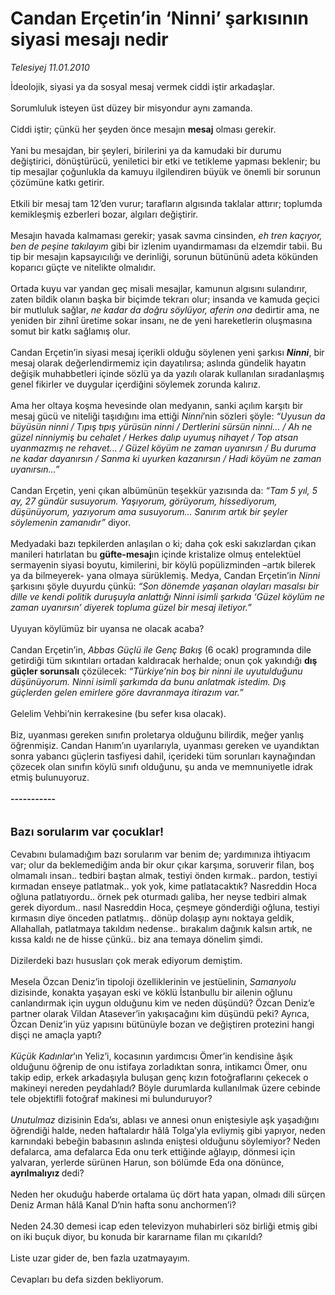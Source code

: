 # Candan Erçetin’in ‘Ninni’ şarkısının siyasi mesajı nedir

*Telesiyej 11.01.2010*

<div class="taraf_structure_2col_1zq">
<div class="margen_n">



 <p>İdeolojik, siyasi ya da sosyal mesaj vermek ciddi iştir arkadaşlar. <br/><br/>Sorumluluk isteyen üst düzey bir misyondur aynı zamanda. <br/><br/>Ciddi iştir; çünkü her şeyden önce mesajın <b>mesaj</b> olması gerekir. <br/><br/>Yani bu mesajdan, bir şeyleri, birilerini ya da kamudaki bir durumu değiştirici, dönüştürücü, yeniletici bir etki ve tetikleme yapması beklenir; bu tip mesajlar çoğunlukla da kamuyu ilgilendiren büyük ve önemli bir sorunun çözümüne katkı getirir. <br/><br/>Etkili bir mesaj tam 12’den vurur; tarafların algısında taklalar attırır; toplumda kemikleşmiş ezberleri bozar, algıları değiştirir. <br/><br/>Mesajın havada kalmaması gerekir; yasak savma cinsinden, <i>eh tren kaçıyor, ben de peşine takılayım </i>gibi bir izlenim uyandırmaması da elzemdir tabii. Bu tip bir mesajın kapsayıcılığı ve derinliği, sorunun bütününü adeta kökünden koparıcı güçte ve nitelikte olmalıdır. <br/><br/>Ortada kuyu var yandan geç misali mesajlar, kamunun algısını sulandırır, zaten bildik olanın başka bir biçimde tekrarı olur; insanda ve kamuda geçici bir mutluluk sağlar, <i>ne kadar da doğru söylüyor, aferin ona </i>dedirtir ama, ne yeniden bir zihnî üretime sokar insanı, ne de yeni hareketlerin oluşmasına somut bir katkı sağlamış olur. <br/><br/>Candan Erçetin’in siyasi mesaj içerikli olduğu söylenen yeni şarkısı <b><i>Ninni</i></b>, bir mesaj olarak değerlendirmemiz için dayatılırsa; aslında gündelik hayatın değişik muhabbetleri içinde sözlü ya da yazılı olarak kullanılan sıradanlaşmış genel fikirler ve duygular içerdiğini söylemek zorunda kalırız. <br/><br/>Ama her oltaya koşma hevesinde olan medyanın, sanki açılım karşıtı bir mesaj gücü ve niteliği taşıdığını ima ettiği<i> Ninni</i>’nin sözleri şöyle: <i>“Uyusun da büyüsün ninni / Tıpış tıpış yürüsün ninni / Dertlerini sürsün ninni... / Ah ne güzel ninniymiş bu cehalet / Herkes dalıp uyumuş nihayet / Top atsan uyanmazmış ne rehavet... / Güzel köyüm ne zaman uyanırsın / Bu duruma ne kadar dayanırsın / Sanma ki uyurken kazanırsın / Hadi köyüm ne zaman uyanırsın...”</i> <br/><br/>Candan Erçetin, yeni çıkan albümünün teşekkür yazısında da: <i>“Tam 5 yıl, 5 ay, 27 gündür susuyorum. Yaşıyorum, görüyorum, hissediyorum, düşünüyorum, yazıyorum ama susuyorum... Sanırım artık bir şeyler söylemenin zamanıdır”</i> diyor.<b> </b><br/><br/>Medyadaki bazı tepkilerden anlaşılan o ki; daha çok eski sakızlardan çıkan manileri hatırlatan bu <b>güfte-mesaj</b>ın içinde kristalize olmuş entelektüel sermayenin siyasi boyutu, kimilerini, bir köylü popülizminden –artık bilerek ya da bilmeyerek- yana olmaya sürüklemiş. Medya, Candan Erçetin’in <i>Ninni </i>şarkısını şöyle duyurdu çünkü: <i>“Son dönemde yaşanan olayları masalsı bir dille ve kendi politik duruşuyla anlattığı Ninni isimli şarkıda ‘Güzel köylüm ne zaman uyanırsın’ diyerek topluma güzel bir mesaj iletiyor.”</i> <br/><br/>Uyuyan köylümüz bir uyansa ne olacak acaba? <br/><br/>Candan Erçetin’in, <i>Abbas Güçlü ile Genç Bakış</i> (6 ocak) programında dile getirdiği tüm sıkıntıları ortadan kaldıracak herhalde; onun çok yakındığı <b>dış güçler sorunsalı</b> çözülecek: <i>“Türkiye’nin boş bir ninni ile uyutulduğunu düşünüyorum. Ninni isimli şarkımda da bunu anlatmak istedim. Dış güçlerden gelen emirlere göre davranmaya itirazım var.”</i> <br/><br/>Gelelim Vehbi’nin kerrakesine (bu sefer kısa olacak). <br/><br/>Biz, uyanması gereken sınıfın proletarya olduğunu bilirdik, meğer yanlış öğrenmişiz. Candan Hanım’ın uyarılarıyla, uyanması gereken ve uyandıktan sonra yabancı güçlerin tasfiyesi dahil, içerideki tüm sorunları kaynağından çözecek olan sınıfın köylü sınıfı olduğunu, şu anda ve memnuniyetle idrak etmiş bulunuyoruz.<b> <br/><br/>-----------</b> <br/><br/><br/><font size="4"><strong>Bazı sorularım var çocuklar!</strong></font> <br/><br/>Cevabını bulamadığım bazı sorularım var benim de; yardımınıza ihtiyacım var; olur da beklemediğim anda bir okur çıkar karşıma, soruverir filan, boş olmamalı insan.. tedbiri baştan almak, testiyi önden kırmak.. pardon, testiyi kırmadan enseye patlatmak.. yok yok, kime patlatacaktık? Nasreddin Hoca oğluna patlatıyordu.. örnek pek oturmadı galiba, her neyse tedbiri almak gerek diyordum.. nasıl Nasreddin Hoca, çeşmeye gönderdiği oğluna, testiyi kırmasın diye önceden patlatmış.. dönüp dolaşıp aynı noktaya geldik, Allahallah, patlatmaya takıldım nedense.. bırakalım dağınık kalsın artık, ne kıssa kaldı ne de hisse çünkü.. biz ana temaya dönelim şimdi. <br/><br/>Dizilerdeki bazı hususları çok merak ediyorum demiştim. <br/><br/>Mesela Özcan Deniz’in tipoloji özelliklerinin ve jestüelinin, <i>Samanyolu</i> dizisinde, konakta yaşayan eski ve köklü İstanbullu bir ailenin oğlunu canlandırmak için uygun olduğunu kim ve neden düşündü? Özcan Deniz’e partner olarak Vildan Atasever’in yakışacağını kim düşündü peki? Ayrıca, Özcan Deniz’in yüz yapısını bütünüyle bozan ve değiştiren protezini hangi dişçi ne amaçla yaptı?<i> <br/><br/>Küçük Kadınlar</i>’ın Yeliz’i, kocasının yardımcısı Ömer’in kendisine âşık olduğunu öğrenip de onu istifaya zorladıktan sonra, intikamcı Ömer, onu takip edip, erkek arkadaşıyla buluşan genç kızın fotoğraflarını çekecek o makineyi nereden peydahladı? Böyle durumlarda kullanılmak üzere cebinde tele objektifli fotoğraf makinesi mi bulunduruyor?<i> <br/><br/>Unutulmaz</i> dizisinin Eda’sı, ablası ve annesi onun eniştesiyle aşk yaşadığını öğrendiği halde, neden haftalardır hâlâ Tolga’yla evliymiş gibi yapıyor, neden karnındaki bebeğin babasının aslında eniştesi olduğunu söylemiyor? Neden defalarca, ama defalarca Eda onu terk ettiğinde ağlayıp, dönmesi için yalvaran, yerlerde sürünen Harun, son bölümde Eda ona dönünce, <b>ayrılmalıyız </b>dedi? <br/><br/>Neden her okuduğu haberde ortalama üç dört hata yapan, olmadı dili sürçen Deniz Arman hâlâ Kanal D’nin hafta sonu anchormen’i? <br/><br/>Neden 24.30 demesi icap eden televizyon muhabirleri söz birliği etmiş gibi on iki buçuk diyor, bu konuda bir kararname filan mı çıkarıldı? <br/><br/>Liste uzar gider de, ben fazla uzatmayayım. <br/><br/>Cevapları bu defa sizden bekliyorum.</p>
<br/>
<br/>
<br/>



<br/>


<div id="taraf_not">
</div>

</div>


</div>

